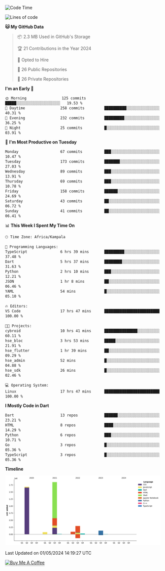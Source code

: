 <!--START_SECTION:waka-->
![Code Time](http://img.shields.io/badge/Code%20Time-549%20hrs%2032%20mins-blue)

![Lines of code](https://img.shields.io/badge/From%20Hello%20World%20I%27ve%20Written-4.1%20million%20lines%20of%20code-blue)

**🐱 My GitHub Data** 

> 📦 2.3 MB Used in GitHub's Storage 
 > 
> 🏆 21 Contributions in the Year 2024
 > 
> 💼 Opted to Hire
 > 
> 📜 26 Public Repositories 
 > 
> 🔑 26 Private Repositories 
 > 
**I'm an Early 🐤** 

```text
🌞 Morning                125 commits         █████░░░░░░░░░░░░░░░░░░░░   19.53 % 
🌆 Daytime                258 commits         ██████████░░░░░░░░░░░░░░░   40.31 % 
🌃 Evening                232 commits         █████████░░░░░░░░░░░░░░░░   36.25 % 
🌙 Night                  25 commits          █░░░░░░░░░░░░░░░░░░░░░░░░   03.91 % 
```
📅 **I'm Most Productive on Tuesday** 

```text
Monday                   67 commits          ███░░░░░░░░░░░░░░░░░░░░░░   10.47 % 
Tuesday                  173 commits         ███████░░░░░░░░░░░░░░░░░░   27.03 % 
Wednesday                89 commits          ███░░░░░░░░░░░░░░░░░░░░░░   13.91 % 
Thursday                 69 commits          ███░░░░░░░░░░░░░░░░░░░░░░   10.78 % 
Friday                   158 commits         ██████░░░░░░░░░░░░░░░░░░░   24.69 % 
Saturday                 43 commits          ██░░░░░░░░░░░░░░░░░░░░░░░   06.72 % 
Sunday                   41 commits          ██░░░░░░░░░░░░░░░░░░░░░░░   06.41 % 
```


📊 **This Week I Spent My Time On** 

```text
🕑︎ Time Zone: Africa/Kampala

💬 Programming Languages: 
TypeScript               6 hrs 39 mins       █████████░░░░░░░░░░░░░░░░   37.48 % 
Dart                     5 hrs 37 mins       ████████░░░░░░░░░░░░░░░░░   31.63 % 
Python                   2 hrs 10 mins       ███░░░░░░░░░░░░░░░░░░░░░░   12.21 % 
JSON                     1 hr 8 mins         ██░░░░░░░░░░░░░░░░░░░░░░░   06.46 % 
YAML                     54 mins             █░░░░░░░░░░░░░░░░░░░░░░░░   05.10 % 

🔥 Editors: 
VS Code                  17 hrs 47 mins      █████████████████████████   100.00 % 

🐱‍💻 Projects: 
cybroid                  10 hrs 41 mins      ███████████████░░░░░░░░░░   60.11 % 
hse_bloc                 3 hrs 53 mins       █████░░░░░░░░░░░░░░░░░░░░   21.91 % 
hse_flutter              1 hr 39 mins        ██░░░░░░░░░░░░░░░░░░░░░░░   09.29 % 
hse_admin                52 mins             █░░░░░░░░░░░░░░░░░░░░░░░░   04.88 % 
hse_sdk                  26 mins             █░░░░░░░░░░░░░░░░░░░░░░░░   02.46 % 

💻 Operating System: 
Linux                    17 hrs 47 mins      █████████████████████████   100.00 % 
```

**I Mostly Code in Dart** 

```text
Dart                     13 repos            ██████░░░░░░░░░░░░░░░░░░░   23.21 % 
HTML                     8 repos             ████░░░░░░░░░░░░░░░░░░░░░   14.29 % 
Python                   6 repos             ███░░░░░░░░░░░░░░░░░░░░░░   10.71 % 
Go                       3 repos             █░░░░░░░░░░░░░░░░░░░░░░░░   05.36 % 
TypeScript               3 repos             █░░░░░░░░░░░░░░░░░░░░░░░░   05.36 % 
```



**Timeline**

![Lines of Code chart](https://raw.githubusercontent.com/drexhacker/drexhacker/main/assets/bar_graph.png)


 Last Updated on 01/05/2024 14:19:27 UTC
<!--END_SECTION:waka-->

<a href="https://www.buymeacoffee.com/drexsoftorg" target="_blank"><img src="https://www.buymeacoffee.com/assets/img/custom_images/orange_img.png" alt="Buy Me A Coffee" style="height: 41px !important;width: 174px !important;box-shadow: 0px 3px 2px 0px rgba(190, 190, 190, 0.5) !important;-webkit-box-shadow: 0px 3px 2px 0px rgba(190, 190, 190, 0.5) !important;" ></a>


<!---
drexhacker/drexhacker is a ✨ special ✨ repository because its `README.md` (this file) appears on your GitHub profile.
You can click the Preview link to take a look at your changes.
--->

